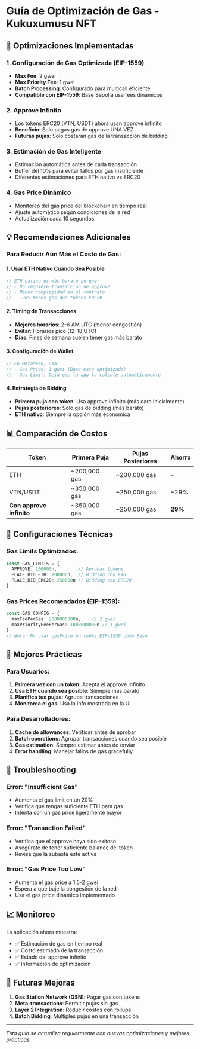 # Guía de Optimización de Gas - Kukuxumusu NFT

## 🚀 Optimizaciones Implementadas

### 1. **Configuración de Gas Optimizada (EIP-1559)**
- **Max Fee**: 2 gwei 
- **Max Priority Fee**: 1 gwei
- **Batch Processing**: Configurado para multicall eficiente
- **Compatible con EIP-1559**: Base Sepolia usa fees dinámicos

### 2. **Approve Infinito**
- Los tokens ERC20 (VTN, USDT) ahora usan approve infinito
- **Beneficio**: Solo pagas gas de approve UNA VEZ
- **Futuras pujas**: Solo costarán gas de la transacción de bidding

### 3. **Estimación de Gas Inteligente**
- Estimación automática antes de cada transacción
- Buffer del 10% para evitar fallos por gas insuficiente
- Diferentes estimaciones para ETH nativo vs ERC20

### 4. **Gas Price Dinámico**
- Monitoreo del gas price del blockchain en tiempo real
- Ajuste automático según condiciones de la red
- Actualización cada 10 segundos

## 💡 Recomendaciones Adicionales

### **Para Reducir Aún Más el Costo de Gas:**

#### 1. **Usar ETH Nativo Cuando Sea Posible**
```typescript
// ETH nativo es más barato porque:
// - No requiere transacción de approve
// - Menor complejidad en el contrato
// - ~20% menos gas que tokens ERC20
```

#### 2. **Timing de Transacciones**
- **Mejores horarios**: 2-6 AM UTC (menor congestión)
- **Evitar**: Horarios pico (12-18 UTC)
- **Días**: Fines de semana suelen tener gas más barato

#### 3. **Configuración de Wallet**
```typescript
// En MetaMask, usa:
// - Gas Price: 1 gwei (Base está optimizado)
// - Gas Limit: Deja que la app lo calcule automáticamente
```

#### 4. **Estrategia de Bidding**
- **Primera puja con token**: Usa approve infinito (más caro inicialmente)
- **Pujas posteriores**: Solo gas de bidding (más barato)
- **ETH nativo**: Siempre la opción más económica

## 📊 Comparación de Costos

| Token | Primera Puja | Pujas Posteriores | Ahorro |
|-------|-------------|-------------------|---------|
| ETH | ~200,000 gas | ~200,000 gas | - |
| VTN/USDT | ~350,000 gas | ~250,000 gas | ~29% |
| **Con approve infinito** | ~350,000 gas | ~250,000 gas | **29%** |

## 🔧 Configuraciones Técnicas

### **Gas Limits Optimizados:**
```typescript
const GAS_LIMITS = {
  APPROVE: 100000n,        // Aprobar tokens
  PLACE_BID_ETH: 200000n,  // Bidding con ETH
  PLACE_BID_ERC20: 250000n // Bidding con ERC20
}
```

### **Gas Prices Recomendados (EIP-1559):**
```typescript
const GAS_CONFIG = {
  maxFeePerGas: 2000000000n,    // 2 gwei
  maxPriorityFeePerGas: 1000000000n // 1 gwei
}
// Nota: No usar gasPrice en redes EIP-1559 como Base
```

## 🎯 Mejores Prácticas

### **Para Usuarios:**
1. **Primera vez con un token**: Acepta el approve infinito
2. **Usa ETH cuando sea posible**: Siempre más barato
3. **Planifica tus pujas**: Agrupa transacciones
4. **Monitorea el gas**: Usa la info mostrada en la UI

### **Para Desarrolladores:**
1. **Cache de allowances**: Verificar antes de aprobar
2. **Batch operations**: Agrupar transacciones cuando sea posible
3. **Gas estimation**: Siempre estimar antes de enviar
4. **Error handling**: Manejar fallos de gas gracefully

## 🚨 Troubleshooting

### **Error: "Insufficient Gas"**
- Aumenta el gas limit en un 20%
- Verifica que tengas suficiente ETH para gas
- Intenta con un gas price ligeramente mayor

### **Error: "Transaction Failed"**
- Verifica que el approve haya sido exitoso
- Asegúrate de tener suficiente balance del token
- Revisa que la subasta esté activa

### **Error: "Gas Price Too Low"**
- Aumenta el gas price a 1.5-2 gwei
- Espera a que baje la congestión de la red
- Usa el gas price dinámico implementado

## 📈 Monitoreo

La aplicación ahora muestra:
- ✅ Estimación de gas en tiempo real
- ✅ Costo estimado de la transacción
- ✅ Estado del approve infinito
- ✅ Información de optimización

## 🔮 Futuras Mejoras

1. **Gas Station Network (GSN)**: Pagar gas con tokens
2. **Meta-transactions**: Permitir pujas sin gas
3. **Layer 2 Integration**: Reducir costos con rollups
4. **Batch Bidding**: Múltiples pujas en una transacción

---

*Esta guía se actualiza regularmente con nuevas optimizaciones y mejores prácticas.*
